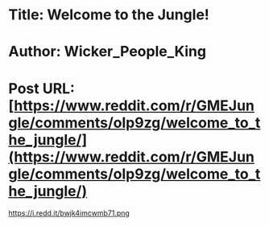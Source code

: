 # Title: Welcome to the Jungle!
# Author: Wicker_People_King
# Post URL: [https://www.reddit.com/r/GMEJungle/comments/olp9zg/welcome_to_the_jungle/](https://www.reddit.com/r/GMEJungle/comments/olp9zg/welcome_to_the_jungle/)


https://i.redd.it/bwjk4imcwmb71.png